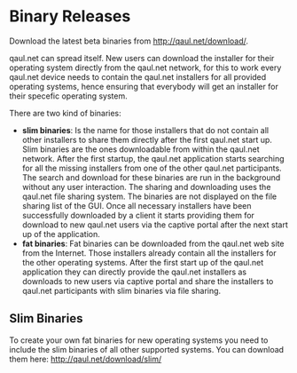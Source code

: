 Binary Releases
===============

Download the latest beta binaries from http://qaul.net/download/.

qaul.net can spread itself. New users can download the installer for their operating system directly 
from the qaul.net network, for this to work every qaul.net device needs to contain the qaul.net
installers for all provided operating systems, hence ensuring that everybody will get an installer for their specefic operating system. 

There are two kind of binaries:
* **slim binaries**: Is the name for those installers that do not contain all other 
  installers to share them directly after the first qaul.net start up. Slim binaries are 
  the ones downloadable from within the qaul.net network. After the first startup, the
  qaul.net application starts searching for all the missing installers from one of the 
  other qaul.net participants. The search and download for these binaries are run in the
  background without any user interaction. The sharing and downloading uses the qaul.net 
  file sharing system. The binaries are not displayed on the file sharing list of the GUI.
  Once all necessary installers have been successfully downloaded by a client it starts 
  providing them for download to new qaul.net users via the captive portal after the next 
  start up of the application.
* **fat binaries**: Fat binaries can be downloaded from the qaul.net web site from the 
  Internet. Those installers already contain all the installers for the other operating
  systems. After the first start up of the qaul.net application they can directly provide 
  the qaul.net installers as downloads to new users via captive portal and share the 
  installers to qaul.net participants with slim binaries via file sharing.


Slim Binaries
-------------

To create your own fat binaries for new operating systems you need to include the slim
binaries of all other supported systems. You can download them here: 
http://qaul.net/download/slim/

